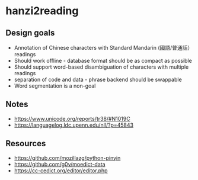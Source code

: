 # hanzi2reading

## Design goals
* Annotation of Chinese characters with Standard Mandarin (國語/普通話）readings
* Should work offline - database format should be as compact as possible
* Should support word-based disambiguation of characters with multiple readings
* separation of code and data - phrase backend should be swappable
* Word segmentation is a non-goal

## Notes
* https://www.unicode.org/reports/tr38/#N1019C
* https://languagelog.ldc.upenn.edu/nll/?p=45843

## Resources
* https://github.com/mozillazg/python-pinyin
* https://github.com/g0v/moedict-data
* https://cc-cedict.org/editor/editor.php

